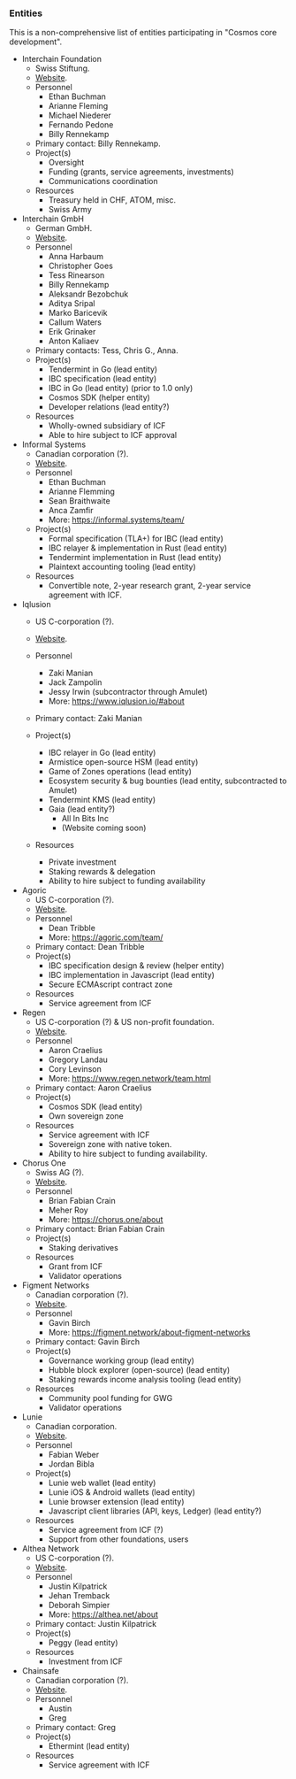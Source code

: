 ### Entities

This is a non-comprehensive list of entities participating in "Cosmos core development".

- Interchain Foundation
  - Swiss Stiftung.
  - [Website](https://interchain.io/).
  - Personnel
    - Ethan Buchman
    - Arianne Fleming
    - Michael Niederer
    - Fernando Pedone
    - Billy Rennekamp
  - Primary contact: Billy Rennekamp.
  - Project(s)
    - Oversight
    - Funding (grants, service agreements, investments)
    - Communications coordination
  - Resources
    - Treasury held in CHF, ATOM, misc.
    - Swiss Army
- Interchain GmbH
  - German GmbH.
  - [Website](https://interchain.berlin).
  - Personnel
    - Anna Harbaum
    - Christopher Goes
    - Tess Rinearson
    - Billy Rennekamp
    - Aleksandr Bezobchuk
    - Aditya Sripal
    - Marko Baricevik
    - Callum Waters
    - Erik Grinaker
    - Anton Kaliaev
  - Primary contacts: Tess, Chris G., Anna.
  - Project(s)
    - Tendermint in Go (lead entity)
    - IBC specification (lead entity)
    - IBC in Go (lead entity) (prior to 1.0 only)
    - Cosmos SDK (helper entity)
    - Developer relations (lead entity?)
  - Resources
    - Wholly-owned subsidiary of ICF
    - Able to hire subject to ICF approval
- Informal Systems
  - Canadian corporation (?).
  - [Website](https://informal.systems).
  - Personnel
    - Ethan Buchman
    - Arianne Flemming
    - Sean Braithwaite
    - Anca Zamfir
    - More: https://informal.systems/team/
  - Project(s)
    - Formal specification (TLA+) for IBC (lead entity)
    - IBC relayer & implementation in Rust (lead entity)
    - Tendermint implementation in Rust (lead entity)
    - Plaintext accounting tooling (lead entity)
  - Resources
    - Convertible note, 2-year research grant, 2-year service agreement with ICF.
- Iqlusion
  - US C-corporation (?).
  - [Website](https://iqlusion.io).
  - Personnel
    - Zaki Manian
    - Jack Zampolin
    - Jessy Irwin (subcontractor through Amulet)
    - More: https://www.iqlusion.io/#about
  - Primary contact: Zaki Manian
  - Project(s)
    - IBC relayer in Go (lead entity)
    - Armistice open-source HSM (lead entity)
    - Game of Zones operations (lead entity)
    - Ecosystem security & bug bounties (lead entity, subcontracted to Amulet)
    - Tendermint KMS (lead entity)
    - Gaia (lead entity?)
        - All In Bits Inc
        - (Website coming soon)

  - Resources
    - Private investment
    - Staking rewards & delegation
    - Ability to hire subject to funding availability
- Agoric
    - US C-corporation (?).
    - [Website](https://agoric.com/).
    - Personnel
      - Dean Tribble
      - More: https://agoric.com/team/
    - Primary contact: Dean Tribble
    - Project(s)
      - IBC specification design & review (helper entity)
      - IBC implementation in Javascript (lead entity)
      - Secure ECMAscript contract zone
    - Resources
      - Service agreement from ICF
- Regen
    - US C-corporation (?) & US non-profit foundation.
    - [Website](https://regen.network).
    - Personnel
      - Aaron Craelius
      - Gregory Landau
      - Cory Levinson
      - More: https://www.regen.network/team.html
    - Primary contact: Aaron Craelius
    - Project(s)
      - Cosmos SDK (lead entity)
      - Own sovereign zone
    - Resources
      - Service agreement with ICF
      - Sovereign zone with native token.
      - Ability to hire subject to funding availability.
- Chorus One
  - Swiss AG (?).
  - [Website](https://chorus.one).
  - Personnel
    - Brian Fabian Crain
    - Meher Roy
    - More: https://chorus.one/about
  - Primary contact: Brian Fabian Crain
  - Project(s)
    - Staking derivatives
  - Resources
    - Grant from ICF
    - Validator operations
- Figment Networks
    - Canadian corporation (?).
    - [Website](https://figment.network/).
    - Personnel
      - Gavin Birch
      - More: https://figment.network/about-figment-networks
    - Primary contact: Gavin Birch
    - Project(s)
      - Governance working group (lead entity)
      - Hubble block explorer (open-source) (lead entity)
      - Staking rewards income analysis tooling (lead entity)
    - Resources
      - Community pool funding for GWG
      - Validator operations
- Lunie
    - Canadian corporation.
    - [Website](https://lunie.io).
    - Personnel
      - Fabian Weber
      - Jordan Bibla
    - Project(s)
      - Lunie web wallet (lead entity)
      - Lunie iOS & Android wallets (lead entity)
      - Lunie browser extension (lead entity)
      - Javascript client libraries (API, keys, Ledger) (lead entity?)
    - Resources
      - Service agreement from ICF (?)
      - Support from other foundations, users
- Althea Network
    - US C-corporation (?).
    - [Website](https://althea.net/).
    - Personnel
      - Justin Kilpatrick
      - Jehan Tremback
      - Deborah Simpier
      - More: https://althea.net/about
    - Primary contact: Justin Kilpatrick
    - Project(s)
      - Peggy (lead entity)
    - Resources
      - Investment from ICF
- Chainsafe
    - Canadian corporation (?).
    - [Website](https://chainsafe.io/#about).
    - Personnel
      - Austin
      - Greg
    - Primary contact: Greg
    - Project(s)
      - Ethermint (lead entity)
    - Resources
      - Service agreement with ICF
